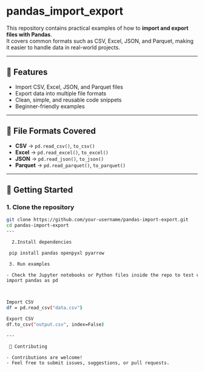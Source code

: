 # pandas_import_export


This repository contains practical examples of how to **import and export files with Pandas**.  
It covers common formats such as CSV, Excel, JSON, and Parquet, making it easier to handle data in real-world projects.

---

## 📌 Features
- Import CSV, Excel, JSON, and Parquet files  
- Export data into multiple file formats  
- Clean, simple, and reusable code snippets  
- Beginner-friendly examples  

---

## 📂 File Formats Covered
- **CSV** → `pd.read_csv()`, `to_csv()`  
- **Excel** → `pd.read_excel()`, `to_excel()`  
- **JSON** → `pd.read_json()`, `to_json()`  
- **Parquet** → `pd.read_parquet()`, `to_parquet()`  

---

## 🚀 Getting Started

### 1. Clone the repository
```bash
git clone https://github.com/your-username/pandas-import-export.git
cd pandas-import-export
---

  2.Install dependencies

 pip install pandas openpyxl pyarrow

 3. Run examples

- Check the Jupyter notebooks or Python files inside the repo to test each import/export method.
import pandas as pd



Import CSV
df = pd.read_csv("data.csv")

Export CSV
df.to_csv("output.csv", index=False)

---

 🤝 Contributing

- Contributions are welcome!
- Feel free to submit issues, suggestions, or pull requests.

